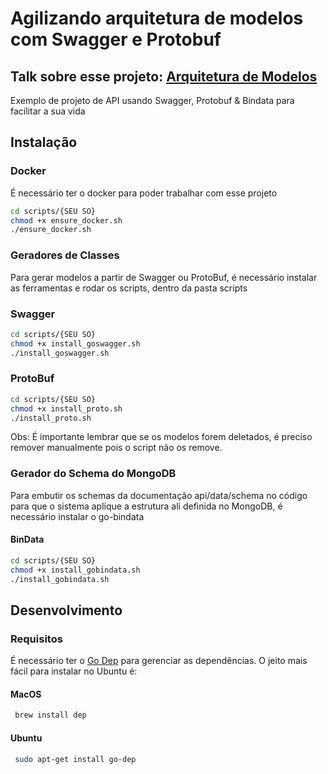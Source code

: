 # Agilizando arquitetura de modelos com Swagger e Protobuf

## Talk sobre esse projeto: [Arquitetura de Modelos](https://speakerdeck.com/guilhermesteves/agilizando-arquitetura-de-modelos-com-swagger-e-protobuf) 

Exemplo de projeto de API usando Swagger, Protobuf & Bindata para facilitar a sua vida

## Instalação

### Docker

É necessário ter o docker para poder trabalhar com esse projeto

```sh
cd scripts/{SEU SO}
chmod +x ensure_docker.sh
./ensure_docker.sh
```

### Geradores de Classes

Para gerar modelos a partir de Swagger ou ProtoBuf, é necessário instalar as ferramentas e rodar os scripts, dentro da pasta scripts

### Swagger

```sh
cd scripts/{SEU SO}
chmod +x install_goswagger.sh
./install_goswagger.sh
```

### ProtoBuf

```sh
cd scripts/{SEU SO}
chmod +x install_proto.sh
./install_proto.sh
```

Obs: É importante lembrar que se os modelos forem deletados, é preciso remover manualmente pois o script não os remove.


### Gerador do Schema do MongoDB

Para embutir os schemas da documentação api/data/schema no código para que o sistema aplique a estrutura ali definida no MongoDB, é necessário instalar o go-bindata

#### BinData

```sh
cd scripts/{SEU SO}
chmod +x install_gobindata.sh
./install_gobindata.sh
```

## Desenvolvimento

### Requisitos

É necessário ter o [Go Dep](https://github.com/golang/dep) para gerenciar as dependências.
O jeito mais fácil para instalar no Ubuntu é:

#### MacOS
```sh
 brew install dep
```


#### Ubuntu
```sh
 sudo apt-get install go-dep
```

